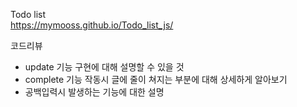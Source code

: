 Todo list
</br>https://mymooss.github.io/Todo_list_js/

코드리뷰 
- update 기능 구현에 대해 설명할 수 있을 것
- complete 기능 작동시 글에 줄이 쳐지는 부분에 대해 상세하게 알아보기
- 공백입력시 발생하는 기능에 대한 설명
